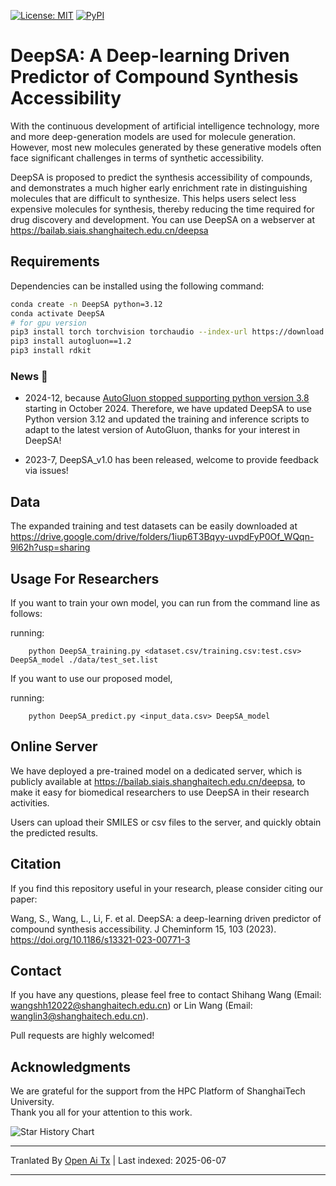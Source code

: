 [![License: MIT](https://img.shields.io/badge/License-MIT-yellow)](https://github.com/Shihang-Wang-58/DeepSA)
[![PyPI](https://img.shields.io/badge/PyPI-cyan)](https://pypi.org/project/deepsa)

# DeepSA: A Deep-learning Driven Predictor of Compound Synthesis Accessibility

With the continuous development of artificial intelligence technology, more and more deep-generation models are used for molecule generation. However, most new molecules generated by these generative models often face significant challenges in terms of synthetic accessibility.

DeepSA is proposed to predict the synthesis accessibility of compounds, and demonstrates a much higher early enrichment rate in distinguishing molecules that are difficult to synthesize. This helps users select less expensive molecules for synthesis, thereby reducing the time required for drug discovery and development. You can use DeepSA on a webserver at https://bailab.siais.shanghaitech.edu.cn/deepsa<br/>

## Requirements
Dependencies can be installed using the following command:
```bash
conda create -n DeepSA python=3.12
conda activate DeepSA
# for gpu version
pip3 install torch torchvision torchaudio --index-url https://download.pytorch.org/whl/cu118
pip3 install autogluon==1.2
pip3 install rdkit
```
### News 🔔

* 2024-12, because [AutoGluon stopped supporting python version 3.8](https://github.com/autogluon/autogluon/pull/4512) starting in October 2024. Therefore, we have updated DeepSA to use Python version 3.12 and updated the training and inference scripts to adapt to the latest version of AutoGluon, thanks for your interest in DeepSA!

* 2023-7, DeepSA_v1.0 has been released, welcome to provide feedback via issues!

## Data
The expanded training and test datasets can be easily downloaded at https://drive.google.com/drive/folders/1iup6T3Bqyy-uvpdFyP0Of_WQqn-9l62h?usp=sharing
## Usage For Researchers
If you want to train your own model, you can run from the command line as follows:

running:
```
    python DeepSA_training.py <dataset.csv/training.csv:test.csv> DeepSA_model ./data/test_set.list
```
If you want to use our proposed model,

running:
```
    python DeepSA_predict.py <input_data.csv> DeepSA_model
```

## Online Server

We have deployed a pre-trained model on a dedicated server, which is publicly available at https://bailab.siais.shanghaitech.edu.cn/deepsa, to make it easy for biomedical researchers to use DeepSA in their research activities.

Users can upload their SMILES or csv files to the server, and quickly obtain the predicted results.

## <span id="citelink">Citation</span>
If you find this repository useful in your research, please consider citing our paper:

Wang, S., Wang, L., Li, F. et al. DeepSA: a deep-learning driven predictor of compound synthesis accessibility. J Cheminform 15, 103 (2023). https://doi.org/10.1186/s13321-023-00771-3

## Contact
If you have any questions, please feel free to contact Shihang Wang (Email: wangshh12022@shanghaitech.edu.cn) or Lin Wang (Email: wanglin3@shanghaitech.edu.cn).

Pull requests are highly welcomed!

## Acknowledgments
We are grateful for the support from the HPC Platform of ShanghaiTech University.<br/>
Thank you all for your attention to this work.

![Star History Chart](https://api.star-history.com/svg?repos=Shihang-Wang-58/DeepSA&type=Date)


---

Tranlated By [Open Ai Tx](https://github.com/OpenAiTx/OpenAiTx) | Last indexed: 2025-06-07

---